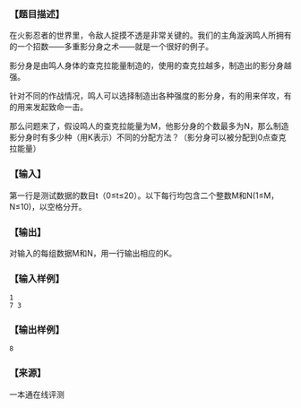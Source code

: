 ### 【题目描述】

在火影忍者的世界里，令敌人捉摸不透是非常关键的。我们的主角漩涡鸣人所拥有的一个招数——多重影分身之术——就是一个很好的例子。

影分身是由鸣人身体的查克拉能量制造的，使用的查克拉越多，制造出的影分身越强。

针对不同的作战情况，鸣人可以选择制造出各种强度的影分身，有的用来佯攻，有的用来发起致命一击。

那么问题来了，假设鸣人的查克拉能量为M，他影分身的个数最多为N，那么制造影分身时有多少种（用K表示）不同的分配方法？（影分身可以被分配到0点查克拉能量）

### 【输入】

第一行是测试数据的数目t（0≤t≤20）。以下每行均包含二个整数M和N(1≤M，N≤10)，以空格分开。

### 【输出】

对输入的每组数据M和N，用一行输出相应的K。

### 【输入样例】

```
1
7 3

```

### 【输出样例】

```
8
```


 ### 【来源】

 一本通在线评测 
